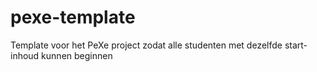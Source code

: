 # pexe-template
Template voor het PeXe project zodat alle studenten met dezelfde start-inhoud kunnen beginnen
